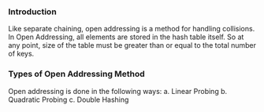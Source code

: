 ### Introduction

Like separate chaining, open addressing is a method for handling collisions. In Open Addressing, all elements are stored in the hash table itself. So at any point, size of the table must be greater than or equal to the total number of keys.
### Types of Open Addressing Method

Open addressing is done in the following ways:
a. Linear Probing
b. Quadratic Probing
c. Double Hashing

